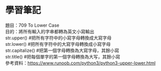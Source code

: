 # 學習筆記
題目：709 To Lower Case <br>
目的：將所有輸入的字串都轉為英文小寫輸出<br>
str.upper()          #把所有字符中的小寫字母轉換成大寫字母<br>
str.lower()          #把所有字符中的大寫字母轉換成小寫字母<br>
str.capitalize()     #把第一個字母轉換為大寫字母，其餘小寫<br>
str.title()          #把每個單字的第一個字母轉換為大写，其餘小寫<br>
參考資料：https://www.runoob.com/python3/python3-upper-lower.html



